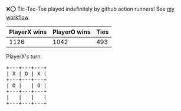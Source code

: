 :x::o: Tic-Tac-Toe played indefinitely by github action runners! See [my workflow](.github/workflows/play.yaml).

|PlayerX wins|PlayerO wins|Ties|
|-|-|-|
|1126|1042|493|

PlayerX's turn.

<pre>
+---+---+---+
| X | O | X |
+---+---+---+
| O |   | O |
+---+---+---+
|   |   |   |
+---+---+---+
</pre>